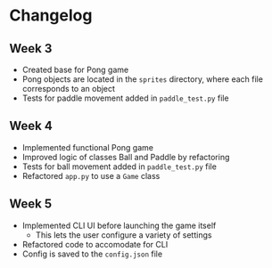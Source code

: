 # Changelog

## Week 3

- Created base for Pong game
- Pong objects are located in the `sprites` directory, where each file corresponds to an object
- Tests for paddle movement added in `paddle_test.py` file

## Week 4

- Implemented functional Pong game
- Improved logic of classes Ball and Paddle by refactoring
- Tests for ball movement added in `paddle_test.py` file
- Refactored `app.py` to use a `Game` class

## Week 5

- Implemented CLI UI before launching the game itself
  - This lets the user configure a variety of settings
- Refactored code to accomodate for CLI
- Config is saved to the `config.json` file
